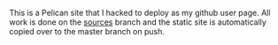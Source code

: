 
This is a Pelican site that I hacked to deploy as my github user page. All work is done on the [sources](https://github.com/eailfly/eailfly.github.io/tree/sources) branch and the static site is automatically copied over to the master branch on push.
